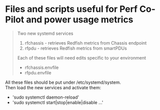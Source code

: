 # Files and scripts useful for Perf Co-Pilot and power usage metrics
> Two new systemd services
> 1) rfchassis - retrieves Redfish metrics from Chassis endpoint
> 2) rfpdu - retrieves Redfish metrics from smartPDUs
>
> Each of these files will need edits specific to your environment
>   * rfchassis.envfile
>   * rfpdu.envfile
>
All these files should be put under /etc/systemd/system. \
Then load the new services and activate them:  
* 'sudo systemctl daemon-reload'  
* 'sudo systemctl start|stop|enable|disable ...'  
